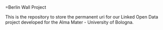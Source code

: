 =Berlin Wall Project

This is the repository to store the permanent uri for our Linked Open Data project developed for the Alma Mater - University of Bologna.
